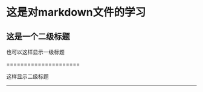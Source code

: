 # 这是对markdown文件的学习

## 这是一个二级标题

也可以这样显示一级标题

=====================

这样显示二级标题

---------------------